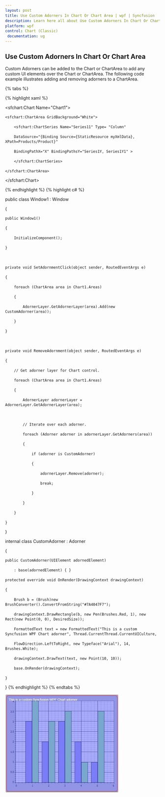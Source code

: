 ```yaml
---
layout: post
title: Use Custom Adorners In Chart Or Chart Area | wpf | Syncfusion
description: Learn here all about Use Custom Adorners In Chart Or Chart Area support in Syncfusion WPF Chart (Classic) control and more.
platform: wpf
control: Chart (Classic)
 documentation: ug
---
```


## Use Custom Adorners In Chart Or Chart Area

Custom Adorners can be added to the Chart or ChartArea to add any custom UI elements over the Chart or ChartArea. The following code example illustrates adding and removing adorners to a ChartArea.

{% tabs %}

{% highlight xaml %}

<sfchart:Chart Name="Chart1">

    <sfchart:ChartArea GridBackground="White">

        <sfchart:ChartSeries Name="Series11" Type= "Column"

        DataSource="{Binding Source={StaticResource myXmlData}, XPath=Products/Product}"

        BindingPathX="X" BindingPathsY="Series1Y, Series1Y1" >

        </sfchart:ChartSeries>

    </sfchart:ChartArea>

</sfchart:Chart>


{% endhighlight  %}
{% highlight c# %}

public class Window1 : Window

{

    public Window1()

    {

        InitializeComponent();

    }



    private void SetAdornmentClick(object sender, RoutedEventArgs e)

    {

        foreach (ChartArea area in Chart1.Areas)

        {

            AdornerLayer.GetAdornerLayer(area).Add(new CustomAdorner(area));

        }

    }



    private void RemoveAdornment(object sender, RoutedEventArgs e)

    {

        // Get adorner layer for Chart control.

        foreach (ChartArea area in Chart1.Areas)

        {

            AdornerLayer adornerLayer = AdornerLayer.GetAdornerLayer(area);



            // Iterate over each adorner.

            foreach (Adorner adorner in adornerLayer.GetAdorners(area))

            {

                if (adorner is CustomAdorner)

                {

                    adornerLayer.Remove(adorner);

                    break;

                }

            }

        }

    }

}



internal class CustomAdorner : Adorner

{

    public CustomAdorner(UIElement adornedElement)

        : base(adornedElement) { }

    protected override void OnRender(DrawingContext drawingContext)

    {

        Brush b = (Brush)new BrushConverter().ConvertFromString("#7A4047F7");

        drawingContext.DrawRectangle(b, new Pen(Brushes.Red, 1), new Rect(new Point(0, 0), DesiredSize));

        FormattedText text = new FormattedText("This is a custom Syncfusion WPF Chart adorner", Thread.CurrentThread.CurrentUICulture,

        FlowDirection.LeftToRight, new Typeface("Arial"), 14, Brushes.White);

        drawingContext.DrawText(text, new Point(10, 10));

        base.OnRender(drawingContext);

    }

}
{% endhighlight  %}
{% endtabs %}

![Use-Custom-Adorners-In-Chart-Or-Chart-Area_img1](Use-Custom-Adorners-In-Chart-Or-Chart-Area_images/Use-Custom-Adorners-In-Chart-Or-Chart-Area_img1.jpeg)



